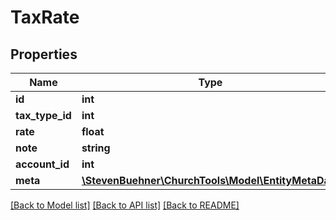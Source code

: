 # TaxRate

## Properties
Name | Type | Description | Notes
------------ | ------------- | ------------- | -------------
**id** | **int** |  | [optional] 
**tax_type_id** | **int** |  | [optional] 
**rate** | **float** |  | [optional] 
**note** | **string** |  | [optional] 
**account_id** | **int** |  | [optional] 
**meta** | [**\StevenBuehner\ChurchTools\Model\EntityMetaData**](EntityMetaData.md) |  | [optional] 

[[Back to Model list]](../../README.md#documentation-for-models) [[Back to API list]](../../README.md#documentation-for-api-endpoints) [[Back to README]](../../README.md)

